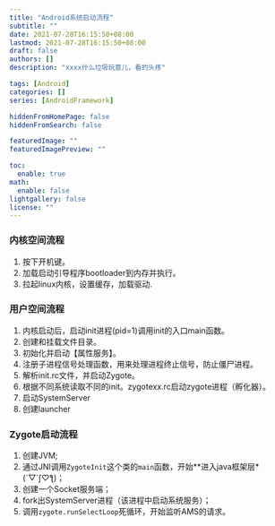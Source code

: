 ```yaml
---
title: "Android系统启动流程"
subtitle: ""
date: 2021-07-28T16:15:50+08:00
lastmod: 2021-07-28T16:15:50+08:00
draft: false
authors: []
description: "xxxx什么垃圾玩意儿，看的头疼"

tags: [Android]
categories: []
series: [AndroidFramework]

hiddenFromHomePage: false
hiddenFromSearch: false

featuredImage: ""
featuredImagePreview: ""

toc:
  enable: true
math:
  enable: false
lightgallery: false
license: ""
---
```


<!--more-->
### 内核空间流程

1. 按下开机键。
2. 加载启动引导程序bootloader到内存并执行。
3. 拉起linux内核，设置缓存，加载驱动.

### 用户空间流程

1. 内核启动后，启动init进程(pid=1)调用init的入口main函数。
2. 创建和挂载文件目录。
3. 初始化并启动【属性服务】。
4. 注册子进程信号处理函数，用来处理进程终止信号，防止僵尸进程。
5. 解析init.rc文件，并启动Zygote。          
6. 根据不同系统读取不同的init。zygotexx.rc启动zygote进程（孵化器）。
7. 启动SystemServer
8.  创建launcher

### Zygote启动流程

1. 创建JVM;
2. 通过JNI调用`ZygoteInit`这个类的`main`函数，开始**进入java框架层*(´▽`ʃ♡ƪ)；
3. 创建一个Socket服务端；
4. fork出SystemServer进程（该进程中启动系统服务）；
5. 调用`zygote.runSelectLoop`死循环，开始监听AMS的请求。 